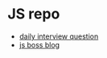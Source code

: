 # JS repo
 - [daily interview question](https://github.com/Advanced-Frontend/Daily-Interview-Question)
 - [js boss blog](https://github.com/fouber/blog)
